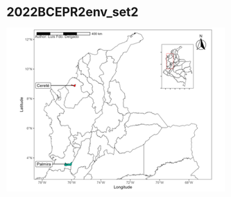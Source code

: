 # 2022BCEPR2env_set2
![](https://github.com/Cassava2050/2022BCEPR2env_set2/blob/main/images/map_2022BCEPR2env_set2_2023-05-29_.png)
